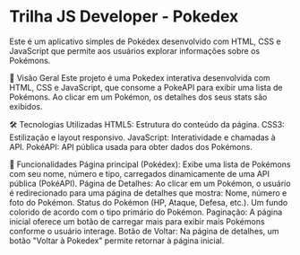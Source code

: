 # Trilha JS Developer - Pokedex


Este é um aplicativo simples de Pokédex desenvolvido com HTML, CSS e JavaScript que permite aos usuários explorar informações sobre os Pokémons.


📌 Visão Geral
Este projeto é uma Pokedex interativa desenvolvida com HTML, CSS e JavaScript, que consome a PokeAPI para exibir uma lista de Pokémons. Ao clicar em um Pokémon, os detalhes dos seus stats são exibidos.

🛠 Tecnologias Utilizadas
HTML5: Estrutura do conteúdo da página.
CSS3: Estilização e layout responsivo.
JavaScript: Interatividade e chamadas à API.
PokéAPI: API pública usada para obter dados dos Pokémons.

🚀 Funcionalidades
Página principal (Pokédex): Exibe uma lista de Pokémons com seu nome, número e tipo, carregados dinamicamente de uma API pública (PokéAPI).
Página de Detalhes: Ao clicar em um Pokémon, o usuário é redirecionado para uma página de detalhes que mostra: Nome, número e foto do Pokémon.
Status do Pokémon (HP, Ataque, Defesa, etc.).
Um fundo colorido de acordo com o tipo primário do Pokémon.
Paginação: A página inicial oferece um botão de carregar mais para exibir mais Pokémons conforme o usuário interage.
Botão de Voltar: Na página de detalhes, um botão "Voltar à Pokedex" permite retornar à página inicial.
